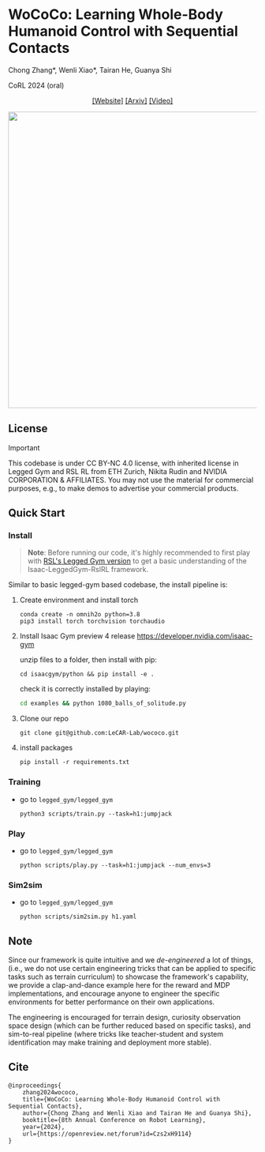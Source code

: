 
# WoCoCo: Learning Whole-Body Humanoid Control with Sequential Contacts

Chong Zhang\*, Wenli Xiao\*, Tairan He, Guanya Shi

CoRL 2024 (oral)


<div align="center">

[[Website]](https://lecar-lab.github.io/wococo/)
[[Arxiv]](https://arxiv.org/abs/2406.06005)
[[Video]](https://www.youtube.com/watch?v=_S6DNhPDuTw&t=1s&ab_channel=LeCARLabatCMU)

<img src="./media/WoCoCo.gif" width="600px"/>

</div>



## License 

> [!IMPORTANT]
> This codebase is under CC BY-NC 4.0 license, with inherited license in Legged Gym and RSL RL from ETH Zurich, Nikita Rudin and NVIDIA CORPORATION & AFFILIATES. You may not use the material for commercial purposes, e.g., to make demos to advertise your commercial products.

## Quick Start

### Install
> **Note**: Before running our code, it's highly recommended to first play with [RSL's Legged Gym version](https://github.com/leggedrobotics/legged_gym) to get a basic understanding of the Isaac-LeggedGym-RslRL framework.

Similar to basic legged-gym based codebase, the install pipeline is:
1. Create environment and install torch

   ```text
   conda create -n omnih2o python=3.8 
   pip3 install torch torchvision torchaudio 
   ```

   

2. Install Isaac Gym preview 4 release https://developer.nvidia.com/isaac-gym

   unzip files to a folder, then install with pip:

   `cd isaacgym/python && pip install -e .`

   check it is correctly installed by playing: 

   ```cmd
   cd examples && python 1080_balls_of_solitude.py
   ```

3. Clone our repo
    
    ```
    git clone git@github.com:LeCAR-Lab/wococo.git
    ```

4. install packages
    ```
    pip install -r requirements.txt
    ```


### Training

- go to `legged_gym/legged_gym`

    ```
    python3 scripts/train.py --task=h1:jumpjack
    ```

### Play

- go to `legged_gym/legged_gym`
  
    ```
    python scripts/play.py --task=h1:jumpjack --num_envs=3
    ```


### Sim2sim

- go to `legged_gym/legged_gym`
  
    ```
    python scripts/sim2sim.py h1.yaml
    ```



## Note

Since our framework is quite intuitive and we *de-engineered* a lot of things, (i.e., we do not use certain engineering tricks that can be applied to specific tasks such as terrain curriculum) to showcase the framework's capability, we provide a clap-and-dance example here for the reward and MDP implementations, and encourage anyone to engineer the specific environments for better performance on their own applications.

The engineering is encouraged for terrain design, curiosity observation space design (which can be further reduced based on specific tasks), and sim-to-real pipeline (where tricks like teacher-student and system identification may make training and deployment more stable).

## Cite

```
@inproceedings{
    zhang2024wococo,
    title={WoCoCo: Learning Whole-Body Humanoid Control with Sequential Contacts},
    author={Chong Zhang and Wenli Xiao and Tairan He and Guanya Shi},
    booktitle={8th Annual Conference on Robot Learning},
    year={2024},
    url={https://openreview.net/forum?id=Czs2xH9114}
}
```
